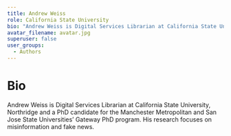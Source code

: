 ```yaml
---
title: Andrew Weiss
role: California State University
bio: "Andrew Weiss is Digital Services Librarian at California State University, Northridge and a PhD candidate for the Manchester Metropolitan and San Jose State Universities’ Gateway PhD program. His research focuses on misinformation and fake news."
avatar_filename: avatar.jpg
superuser: false
user_groups:
  - Authors
---
```


# Bio
Andrew Weiss is Digital Services Librarian at California State University, Northridge and a PhD candidate for the Manchester Metropolitan and San Jose State Universities’ Gateway PhD program. His research focuses on misinformation and fake news.
